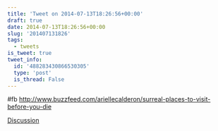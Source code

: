 ```yaml
---
title: 'Tweet on 2014-07-13T18:26:56+00:00'
draft: true
date: 2014-07-13T18:26:56+00:00
slug: '201407131826'
tags:
  - tweets
is_tweet: true
tweet_info:
  id: '488283430866530305'
  type: 'post'
  is_thread: False
---
```




#fb <http://www.buzzfeed.com/ariellecalderon/surreal-places-to-visit-before-you-die>

[Discussion](https://x.com/sytelus/status/488283430866530305)
